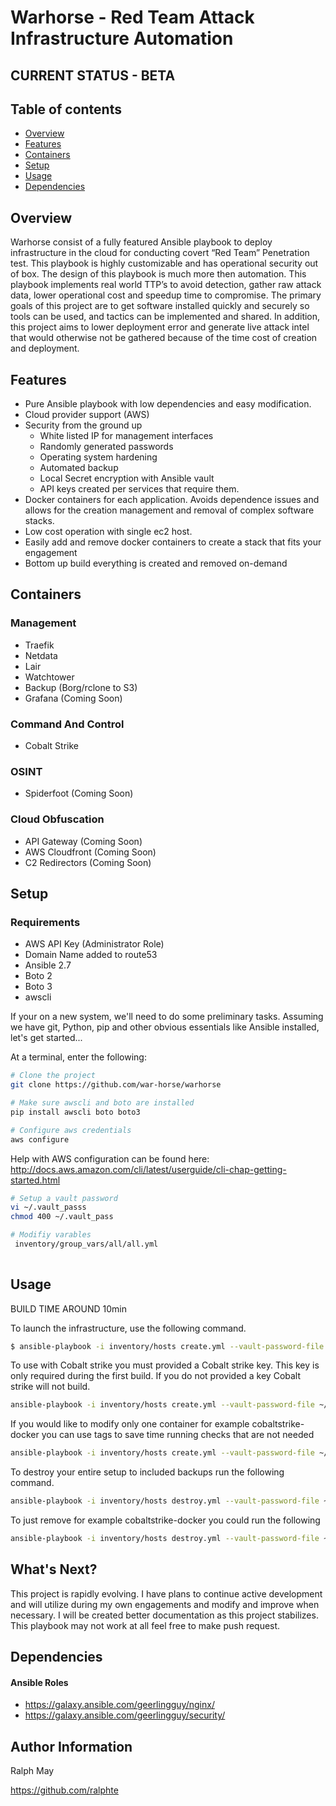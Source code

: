 # Warhorse - Red Team Attack Infrastructure Automation

## CURRENT STATUS - BETA


Table of contents 
------------------
  * [Overview](#overview)
  * [Features](#features)
  * [Containers](#containers)
  * [Setup](#setup)
  * [Usage](#usage)
  * [Dependencies](#dependencies)
  
## Overview

Warhorse consist of a fully featured Ansible playbook to deploy infrastructure in the cloud for conducting covert “Red Team” Penetration test. This playbook is highly customizable and has operational security out of box. The design of this playbook is much more then automation. This playbook implements real world TTP’s to avoid detection, gather raw attack data, lower operational cost and speedup time to compromise. The primary goals of this project are to get software installed quickly and securely so tools can be used, and tactics can be implemented and shared. In addition, this project aims to lower deployment error and generate live attack intel that would otherwise not be gathered because of the time cost of creation and deployment.


## Features

* Pure Ansible playbook with low dependencies and easy modification.
* Cloud provider support (AWS)
* Security from the ground up
	- White listed IP for management interfaces
	- Randomly generated passwords
	- Operating system hardening
	- Automated backup
	- Local Secret encryption with Ansible vault
	- API keys created per services that require them.
* Docker containers for each application. Avoids dependence issues and allows for the creation management and removal of complex software stacks.
* Low cost operation with single ec2 host.
* Easily add and remove docker containers to create a stack that fits your engagement
* Bottom up build everything is created and removed on-demand


## Containers

### Management
* Traefik 
* Netdata
* Lair
* Watchtower
* Backup (Borg/rclone to S3)
* Grafana (Coming Soon)


### Command And Control
* Cobalt Strike

### OSINT
* Spiderfoot (Coming Soon)

### Cloud Obfuscation
* API Gateway (Coming Soon)
* AWS Cloudfront (Coming Soon)
* C2 Redirectors (Coming Soon)


## Setup

### Requirements

- AWS API Key (Administrator Role)
- Domain Name added to route53
- Ansible 2.7
- Boto 2
- Boto 3
- awscli

If your on a new system, we'll need to do some preliminary tasks. Assuming we have git, Python, pip and other obvious essentials like Ansible installed, let's get started...

At a terminal, enter the following:

```bash
# Clone the project
git clone https://github.com/war-horse/warhorse

# Make sure awscli and boto are installed
pip install awscli boto boto3

# Configure aws credentials
aws configure
```

Help with AWS configuration can be found here: http://docs.aws.amazon.com/cli/latest/userguide/cli-chap-getting-started.html

```bash
# Setup a vault password
vi ~/.vault_passs
chmod 400 ~/.vault_pass

# Modifiy varables 
 inventory/group_vars/all/all.yml
 
```


## Usage

BUILD TIME AROUND 10min


To launch the infrastructure, use the following command.

```bash
$ ansible-playbook -i inventory/hosts create.yml --vault-password-file ~/.vault_pass

```

To use with Cobalt strike you must provided a Cobalt strike key. This key is only required during the first build. If you do not provided a key Cobalt strike will not build.

```bash
ansible-playbook -i inventory/hosts create.yml --vault-password-file ~/.vault_pass --extra-vars "vault_cs_key=0000-0000-0000-0000"
```

If you would like to modify only one container for example cobaltstrike-docker you can use tags to save time running checks that are not needed

```bash
ansible-playbook -i inventory/hosts create.yml --vault-password-file ~/.vault_pass -t cobaltstrike-docker
```

To destroy your entire setup to included backups run the following command.

```bash
ansible-playbook -i inventory/hosts destroy.yml --vault-password-file ~/.vault_pass --tags destroy-all
```

To just remove for example cobaltstrike-docker you could run the following

```bash
ansible-playbook -i inventory/hosts destroy.yml --vault-password-file ~/.vault_pass --tags cobaltstrike-docker
```

## What's Next?

This project is rapidly evolving. I have plans to continue active development and will utilize during my own engagements and modify and improve when necessary. I will be created better documentation as this project stabilizes. This playbook may not work at all feel free to make push request. 

## Dependencies

#### Ansible Roles
- https://galaxy.ansible.com/geerlingguy/nginx/
- https://galaxy.ansible.com/geerlingguy/security/


## Author Information

Ralph May

https://github.com/ralphte
